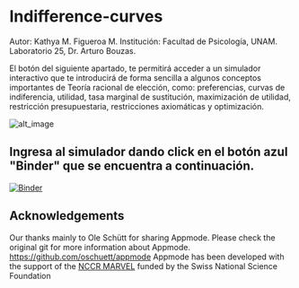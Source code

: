 # Indifference-curves

Autor: Kathya M. Figueroa M.
Institución: Facultad de Psicología, UNAM.
Laboratorio 25, Dr. Arturo Bouzas.

El botón del siguiente apartado, te permitirá acceder a un simulador interactivo que te introducirá de forma sencilla a algunos conceptos importantes de Teoría racional de elección, como: preferencias, curvas de indiferencia, utilidad, tasa marginal de sustitución, maximización de utilidad, restricción presupuestaria, restricciones axiomáticas y optimización.

![alt_image](https://github.com/KathyaFigueroa/Indifference-curves.git/blob/master/Screenshot.png?raw=true)


## Ingresa al simulador dando click en el botón azul "Binder" que se encuentra a continuación.

[![Binder](https://mybinder.org/badge_logo.svg)](https://mybinder.org/v2/gh/KathyaFigueroa/Indifference-curves.git/master?urlpath=%2Fapps%2FCurvas_de_Indiferencia.ipynb)


## Acknowledgements
Our thanks mainly to Ole Schütt for sharing Appmode.
Please check the original git for more information about Appmode.
https://github.com/oschuett/appmode
Appmode has been developed with the support of the [NCCR MARVEL](http://nccr-marvel.ch/) funded by the Swiss National Science Foundation

